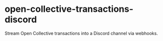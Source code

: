 # open-collective-transactions-discord
Stream Open Collective transactions into a Discord channel via webhooks.
